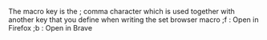 The macro key is the ; comma character which is used together with another key that you define when writing the set browser macro
;f : Open in Firefox
;b : Open in Brave
